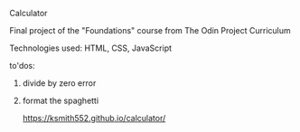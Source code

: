 Calculator

Final project of the "Foundations" course from The Odin Project Curriculum

Technologies used: HTML, CSS, JavaScript

to'dos:

1. divide by zero error

2. format the spaghetti

   https://ksmith552.github.io/calculator/




